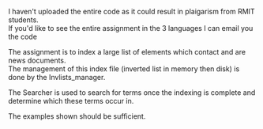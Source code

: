 I haven't uploaded the entire code as it could result in plaigarism from RMIT students.<br/>
If you'd like to see the entire assignment in the 3 languages I can email you the code<br/>

The assignment is to index a large list of <DOC> </DOC> elements which contact <TEXT></TEXT> and are news documents.<br/>
The management of this index file (inverted list in memory then disk) is done by the Invlists_manager.<br/>

The Searcher is used to search for terms once the indexing is complete and determine which <DOC> these terms occur in.<br/>

The examples shown should be sufficient.
